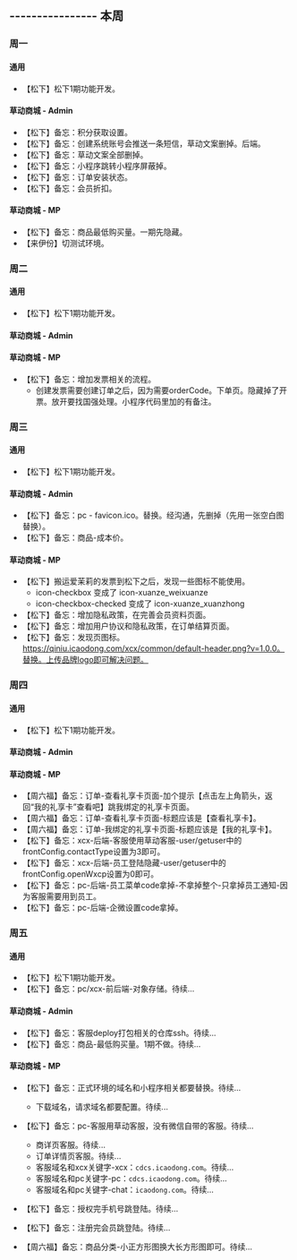 ## ---------------- 本周

### 周一
#### 通用
* 【松下】松下1期功能开发。
#### 草动商城 - Admin
* 【松下】备忘：积分获取设置。
* 【松下】备忘：创建系统账号会推送一条短信，草动文案删掉。后端。
* 【松下】备忘：草动文案全部删掉。
* 【松下】备忘：小程序跳转小程序屏蔽掉。
* 【松下】备忘：订单安装状态。
* 【松下】备忘：会员折扣。
#### 草动商城 - MP
* 【松下】备忘：商品最低购买量。一期先隐藏。
* 【来伊份】切测试环境。

### 周二
#### 通用
* 【松下】松下1期功能开发。
#### 草动商城 - Admin
#### 草动商城 - MP
* 【松下】备忘：增加发票相关的流程。
  - 创建发票需要创建订单之后，因为需要orderCode。下单页。隐藏掉了开票。放开要找国强处理。小程序代码里加的有备注。

### 周三
#### 通用
* 【松下】松下1期功能开发。
#### 草动商城 - Admin
* 【松下】备忘：pc - favicon.ico。替换。经沟通，先删掉（先用一张空白图替换）。
* 【松下】备忘：商品-成本价。
#### 草动商城 - MP
* 【松下】搬运爱茉莉的发票到松下之后，发现一些图标不能使用。
  - icon-checkbox 变成了 icon-xuanze_weixuanze
  - icon-checkbox-checked 变成了 icon-xuanze_xuanzhong
* 【松下】备忘：增加隐私政策，在完善会员资料页面。
* 【松下】备忘：增加用户协议和隐私政策，在订单结算页面。
* 【松下】备忘：发现页图标。https://qiniu.icaodong.com/xcx/common/default-header.png?v=1.0.0。替换。上传品牌logo即可解决问题。

### 周四
#### 通用
* 【松下】松下1期功能开发。
#### 草动商城 - Admin
#### 草动商城 - MP
* 【周六福】备忘：订单-查看礼享卡页面-加个提示【点击左上角箭头，返回“我的礼享卡”查看吧】跳我绑定的礼享卡页面。
* 【周六福】备忘：订单-查看礼享卡页面-标题应该是【查看礼享卡】。
* 【周六福】备忘：订单-我绑定的礼享卡页面-标题应该是【我的礼享卡】。
* 【松下】备忘：xcx-后端-客服使用草动客服-user/getuser中的frontConfig.contactType设置为3即可。
* 【松下】备忘：xcx-后端-员工登陆隐藏-user/getuser中的frontConfig.openWxcp设置为0即可。
* 【松下】备忘：pc-后端-员工菜单code拿掉-不拿掉整个-只拿掉员工通知-因为客服需要用到员工。
* 【松下】备忘：pc-后端-企微设置code拿掉。

### 周五
#### 通用
* 【松下】松下1期功能开发。
* 【松下】备忘：pc/xcx-前后端-对象存储。待续...
#### 草动商城 - Admin
* 【松下】备忘：客服deploy打包相关的仓库ssh。待续...
* 【松下】备忘：商品-最低购买量。1期不做。待续...
#### 草动商城 - MP
* 【松下】备忘：正式环境的域名和小程序相关都要替换。待续...
  - 下载域名，请求域名都要配置。待续...
* 【松下】备忘：pc-客服用草动客服，没有微信自带的客服。待续...
  - 商详页客服。待续...
  - 订单详情页客服。待续...
  - 客服域名和xcx关键字-xcx：`cdcs.icaodong.com`。待续...
  - 客服域名和pc关键字-pc：`cdcs.icaodong.com`。待续...
  - 客服域名和pc关键字-chat：`icaodong.com`。待续...

* 【松下】备忘：授权完手机号跳登陆。待续...
* 【松下】备忘：注册完会员跳登陆。待续...

* 【周六福】备忘：商品分类-小正方形图换大长方形图即可。待续...
